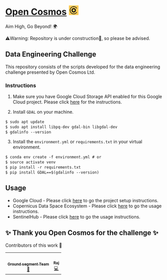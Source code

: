 # [Open Cosmos](https://www.open-cosmos.com/) <img src="./assets/logos/open_cosmos_logo.png" width="30" height="30">
Aim High, Go Beyond! 🌍

⚠️Warning: Repository is under construction🚧, so please be advised.

## Data Engineering Challenge
This repository consists of the scripts developed for the data engineering challenge presented by Open Cosmos Ltd.

### Instructions

1. Make sure you have Google Cloud Storage API enabled for this Google Cloud project. Please click [here](docs/google_cloud.md) for the instructions.

2. Install `GDAL` on your machine.

```
$ sudo apt update
$ sudo apt install libpq-dev gdal-bin libgdal-dev
$ gdalinfo --version
```

3. Install the `environment.yml` or `requirements.txt` in your virtual environment.

```
$ conda env create -f environment.yml # or
$ source activate venv
$ pip install -r requirements.txt
$ pip install GDAL==$(gdalinfo --version)
```

## Usage

* Google Cloud - Please click [here](./docs/GooglCloud_Instructions.md) to go the project setup instructions.
* Copernicus Data Space Ecosystem - Please click [here](./docs/CopernicusData_Instructions.md) to go the usage instructions.
* SentinelHub - Please click [here](./docs/SentinelHub_Instructions.md) to go the usage instructions.


## ✨ Thank you Open Cosmos for the challenge ✨

Contributors of this work 👷

<table>
  <tbody>
    <tr>
      <td align="center"><a href="https://www.open-cosmos.com/"><img src="https://media.licdn.com/dms/image/C560BAQEyGxkRca65Wg/company-logo_200_200/0/1630649632519/opencosmos_logo?e=1707955200&v=beta&t=NEu63PndobhMvC2JedcX1uVUTz9bxThWsKQqtJioyZo" width="100px;" alt=""/><br /><sub><b>Ground segment Team</b></sub></a><br /><a href="#projectManagement-OC" title="Project Management">📆</a></td>
      <td align="center"><a href="https://github.com/vrym2"><img src="https://avatars.githubusercontent.com/u/93340339?v=4?s=100" width="100px;" alt=""/><br /><sub><b>Raj</b></sub></a><br /><a href="https://github.com/SpaceParkLeicester/Planet/commits?author=vrym2" title="Code">💻</a></td>
    </tr>
  </tbody>
</table>
